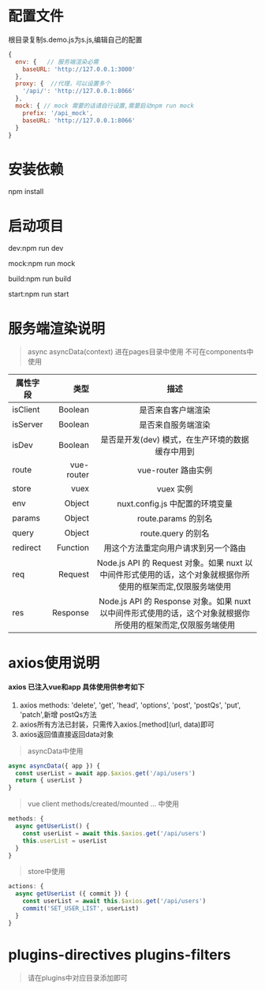# 配置文件
根目录复制s.demo.js为s.js,编辑自己的配置

```javascript
{
  env: {   // 服务端渲染必需
    baseURL: 'http://127.0.0.1:3000'
  },      
  proxy: {  //代理，可以设置多个
    '/api/': 'http://127.0.0.1:8066'
  },      
  mock: { // mock 需要的话请自行设置,需要启动npm run mock
    prefix: '/api_mock',
    baseURL: 'http://127.0.0.1:8066'
  }
}
```

# 安装依赖
npm install

# 启动项目
dev:npm run dev 

mock:npm run mock 

build:npm run build 

start:npm run start 

# 服务端渲染说明

>async asyncData(context) 进在pages目录中使用 不可在components中使用


| 属性字段 | 类型 | 描述
| --------   | -----:  | :----: |
|isClient | Boolean | 是否来自客户端渲染|
|isServer|Boolean|是否来自服务端渲染|
|isDev|Boolean|是否是开发(dev) 模式，在生产环境的数据缓存中用到|
|route|vue-router|vue-router 路由实例|
|store|vuex|vuex 实例|
|env|Object|nuxt.config.js 中配置的环境变量|
|params|Object|route.params 的别名|
|query|Object|route.query 的别名|
|redirect|Function|用这个方法重定向用户请求到另一个路由|
|req|Request|Node.js API 的 Request 对象。如果 nuxt 以中间件形式使用的话，这个对象就根据你所使用的框架而定,仅限服务端使用|
|res|Response|Node.js API 的 Response 对象。如果 nuxt 以中间件形式使用的话，这个对象就根据你所使用的框架而定,仅限服务端使用|

# axios使用说明

#### axios 已注入vue和app 具体使用供参考如下
1. axios methods: 'delete', 'get', 'head', 'options', 'post', 'postQs', 'put', 'patch',新增 postQs方法
2. axios所有方法已封装，只需传入axios.[method](url, data)即可
3. axios返回值直接返回data对象

> asyncData中使用

```javascript
async asyncData({ app }) {
  const userList = await app.$axios.get('/api/users')
  return { userList }
}
```
> vue client  methods/created/mounted ... 中使用

```javascript
methods: {
  async getUserList() {
    const userList = await this.$axios.get('/api/users')
    this.userList = userList
  }
}
```

> store中使用

 
```javascript
actions: {
  async getUserList ({ commit }) {
    const userList = await this.$axios.get('/api/users')
    commit('SET_USER_LIST', userList)
  }
}
```

# plugins-directives plugins-filters

> 请在plugins中对应目录添加即可
